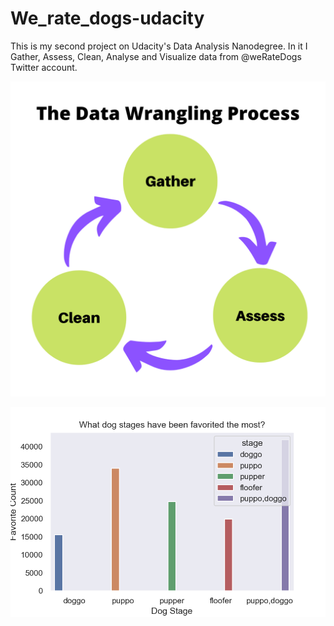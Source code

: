 # We_rate_dogs-udacity
This is my second project on Udacity's Data Analysis Nanodegree.
In it I Gather, Assess, Clean, Analyse and Visualize data from @weRateDogs Twitter account.

![Data Wrangling Process](Data_analysis_process.png)

![Favorite Dog Stages](figure3.png)
